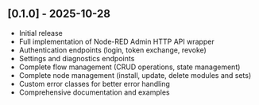 ## [0.1.0] - 2025-10-28

- Initial release
- Full implementation of Node-RED Admin HTTP API wrapper
- Authentication endpoints (login, token exchange, revoke)
- Settings and diagnostics endpoints
- Complete flow management (CRUD operations, state management)
- Complete node management (install, update, delete modules and sets)
- Custom error classes for better error handling
- Comprehensive documentation and examples

